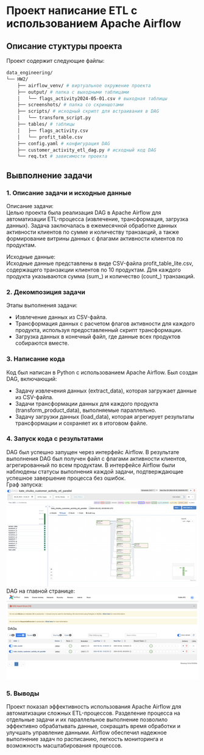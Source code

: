 # Проект написание ETL с использованием Apache Airflow
## Описание стуктуры проекта
Проект содержит следующие файлы:
```bash
data_engineering/
└── HW2/
    ├── airflow_venv/ # виртуальное окружение проекта
    ├── output/ # папка с выходными таблицами
    │   └── flags_activity2024-05-01.csv # выходная таблицы
    ├── screenshots/ # папка со скриншотами
    ├── scripts/ # исходный скрипт для встраивания в DAG
    │   └── transform_script.py
    ├── tables/ # таблицы
    │   ├── flags_activity.csv
    │   └── profit_table.csv
    ├── config.yaml # конфигурация DAG
    ├── customer_activity_etl_dag.py # исходный код DAG
    └── req.txt # зависимости проекта
```  
## Вывполнение задачи
### 1. Описание задачи и исходные данные
Описание задачи:  
Целью проекта была реализация DAG в Apache Airflow для автоматизации ETL-процесса (извлечение, трансформация, загрузка данных). Задача заключалась в ежемесячной обработке данных активности клиентов по сумме и количеству транзакций, а также формирование витрины данных с флагами активности клиентов по продуктам.

Исходные данные:  
Исходные данные представлены в виде CSV-файла profit_table_lite.csv, содержащего транзакции клиентов по 10 продуктам. Для каждого продукта указываются сумма (sum_) и количество (count_) транзакций.

### 2. Декомпозиция задачи
Этапы выполнения задачи:
- Извлечение данных из CSV-файла.
- Трансформация данных с расчетом флагов активности для каждого продукта, используя предоставленный скрипт трансформации.
- Загрузка данных в конечный файл, где данные всех продуктов собираются вместе.
### 3. Написание кода
Код был написан в Python с использованием Apache Airflow. Был создан DAG, включающий:

- Задачу извлечения данных (extract_data), которая загружает данные из CSV-файла.
- Задачи трансформации данных для каждого продукта (transform_product_data), выполняемые параллельно.
- Задачу загрузки данных (load_data), которая агрегирует результаты трансформации и сохраняет их в итоговом файле.
### 4. Запуск кода с результатами
DAG был успешно запущен через интерфейс Airflow. В результате выполнения DAG был получен файл с флагами активности клиентов, агрегированный по всем продуктам. В интерфейсе Airflow были наблюдены статусы выполнения каждой задачи, подтверждающие успешное завершение процесса без ошибок.  
Граф запуска: ![etl_graph.png](https://github.com/Kontrosha/sf_data_science/blob/main/data_engineering/HW2/screenshots/etl_graph.png)
DAG на главной странице: ![etl_main_page](https://github.com/Kontrosha/sf_data_science/blob/main/data_engineering/HW2/screenshots/etl_main_page.png)
### 5. Выводы
Проект показал эффективность использования Apache Airflow для автоматизации сложных ETL-процессов. Разделение процесса на отдельные задачи и их параллельное выполнение позволило эффективно обрабатывать данные, сокращать время обработки и улучшать управление данными. Airflow обеспечил надежное выполнение задач по расписанию, легкость мониторинга и возможность масштабирования процессов.
